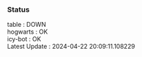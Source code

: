### Status


table : DOWN  
hogwarts : OK  
icy-bot : OK  
Latest Update : 2024-04-22 20:09:11.108229
